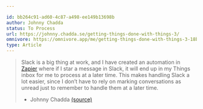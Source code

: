 ```yaml
---

id: bb264c91-ad60-4c87-a498-ee149b13698b
author: Johnny Chadda
status: To Process
url: https://johnny.chadda.se/getting-things-done-with-things-3/
omnivore: https://omnivore.app/me/getting-things-done-with-things-3-18bdfd67614
type: Article
---
```



> Slack is a big thing at work, and I have created an automation in [Zapier](https://zapier.com/?ref=johnny.chadda.se) where if I star a message in Slack, it will end up in my Things inbox for me to process at a later time. This makes handling Slack a lot easier, since I don’t have to rely on marking conversations as unread just to remember to handle them at a later time. 
> - Johnny Chadda [(source)](https://johnny.chadda.se/getting-things-done-with-things-3/) 


